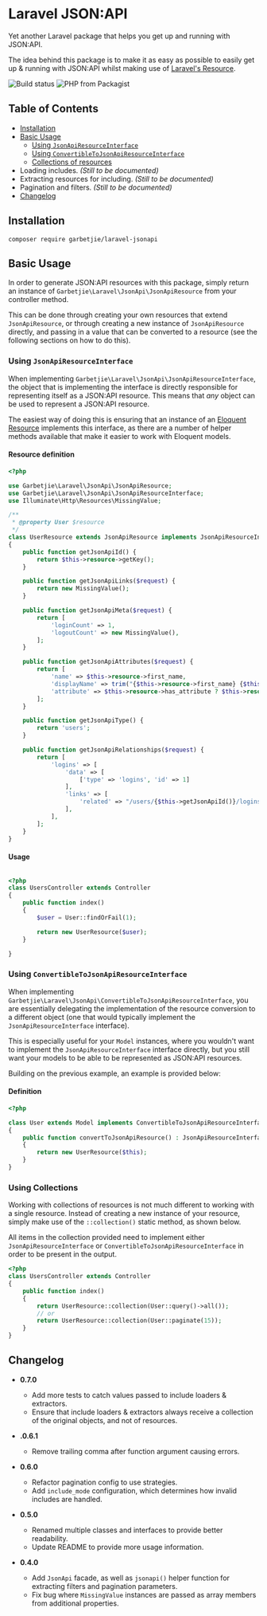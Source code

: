 Laravel JSON:API
================

Yet another Laravel package that helps you get up and running with JSON:API.

The idea behind this package is to make it as easy as possible to easily get up & running with JSON:API whilst making use
of [Laravel's Resource](https://laravel.com/docs/7.x/eloquent-resources).

![Build status](https://api.travis-ci.org/garbetjie/laravel-jsonapi.svg?branch=master) ![PHP from Packagist](https://img.shields.io/packagist/php-v/garbetjie/laravel-jsonapi)

## Table of Contents

* [Installation](#installation)
* [Basic Usage](#basic-usage)
    * [Using `JsonApiResourceInterface`](#using-jsonapiresourceinterface)
    * [Using `ConvertibleToJsonApiResourceInterface`](#using-convertibletojsonapiresourceinterface)
    * [Collections of resources](#using-collections)
* Loading includes. _(Still to be documented)_
* Extracting resources for including. _(Still to be documented)_
* Pagination and filters. _(Still to be documented)_
* [Changelog](#changelog)

## Installation

    composer require garbetjie/laravel-jsonapi

## Basic Usage

In order to generate JSON:API resources with this package, simply return an instance of `Garbetjie\Laravel\JsonApi\JsonApiResource`
from your controller method.

This can be done through creating your own resources that extend `JsonApiResource`, or through creating a new instance
of `JsonApiResource` directly, and passing in a value that can be converted to a resource (see the following sections
on how to do this). 

### Using `JsonApiResourceInterface`

When implementing `Garbetjie\Laravel\JsonApi\JsonApiResourceInterface`, the object that is implementing the interface is
directly responsible for representing itself as a JSON:API resource. This means that _any_ object can be used to represent
a JSON:API resource.

The easiest way of doing this is ensuring that an instance of an [Eloquent Resource](https://laravel.com/docs/7.x/eloquent-resources)
implements this interface, as there are a number of helper methods available that make it easier to work with Eloquent
models.

#### Resource definition

```php
<?php

use Garbetjie\Laravel\JsonApi\JsonApiResource;
use Garbetjie\Laravel\JsonApi\JsonApiResourceInterface;
use Illuminate\Http\Resources\MissingValue;

/**
 * @property User $resource
 */
class UserResource extends JsonApiResource implements JsonApiResourceInterface
{
    public function getJsonApiId() {
        return $this->resource->getKey();
    }

    public function getJsonApiLinks($request) {
        return new MissingValue();
    }

    public function getJsonApiMeta($request) {
        return [
            'loginCount' => 1,
            'logoutCount' => new MissingValue(),
        ];
    }

    public function getJsonApiAttributes($request) {
        return [
            'name' => $this->resource->first_name,
            'displayName' => trim("{$this->resource->first_name} {$this->resource->last_name}"),
            'attribute' => $this->resource->has_attribute ? $this->resource->has_attribute : new MissingValue(),
        ];
    }

    public function getJsonApiType() {
        return 'users';
    }

    public function getJsonApiRelationships($request) {
        return [
            'logins' => [
                'data' => [
                    ['type' => 'logins', 'id' => 1]
                ],
                'links' => [
                    'related' => "/users/{$this->getJsonApiId()}/logins"
                ], 
            ],
        ];
    }
}
```

#### Usage

```php

<?php
class UsersController extends Controller
{
    public function index()
    {
        $user = User::findOrFail(1);

        return new UserResource($user);
    }

}
```

### Using `ConvertibleToJsonApiResourceInterface`

When implementing `Garbetjie\Laravel\JsonApi\ConvertibleToJsonApiResourceInterface`, you are essentially delegating the
implementation of the resource conversion to a different object (one that would typically implement the 
`JsonApiResourceInterface` interface).

This is especially useful for your `Model` instances, where you wouldn't want to implement the `JsonApiResourceInterface`
interface directly, but you still want your models to be able to be represented as JSON:API resources.

Building on the previous example, an example is provided below:

#### Definition

```php
<?php

class User extends Model implements ConvertibleToJsonApiResourceInterface
{
    public function convertToJsonApiResource() : JsonApiResourceInterface
    {
        return new UserResource($this);
    }
}
```


### Using Collections

Working with collections of resources is not much different to working with a single resource. Instead of creating a new
instance of your resource, simply make use of the `::collection()` static method, as shown below.

All items in the collection provided need to implement either `JsonApiResourceInterface` or `ConvertibleToJsonApiResourceInterface`
in order to be present in the output.

```php
<?php
class UsersController extends Controller
{
    public function index()
    {
        return UserResource::collection(User::query()->all());
        // or
        return UserResource::collection(User::paginate(15));
    }
}
```

## Changelog

* **0.7.0**
    * Add more tests to catch values passed to include loaders & extractors.
    * Ensure that include loaders & extractors always receive a collection of the original objects, and not of resources.

* **.0.6.1**
    * Remove trailing comma after function argument causing errors.

* **0.6.0**
    * Refactor pagination config to use strategies.
    * Add `include_mode` configuration, which determines how invalid includes are handled.

* **0.5.0**
    * Renamed multiple classes and interfaces to provide better readability.
    * Update README to provide more usage information.
    
* **0.4.0**
    * Add `JsonApi` facade, as well as `jsonapi()` helper function for extracting filters and pagination parameters.
    * Fix bug where `MissingValue` instances are passed as array members from additional properties.
